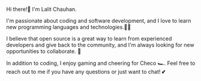 Hi there!👋 I'm Lalit Chauhan.

I'm passionate about coding and software development, and I love to learn new programming languages and technologies.👨‍💻 

I believe that open source is a great way to learn from experienced developers and give back to the community, and I'm always looking for new opportunities to collaborate. 👀

In addition to coding, I enjoy gaming and cheering for Checo 🏎️. Feel free to reach out to me if you have any questions or just want to chat! 💕

<!---
LalitChauhan56/LalitChauhan56 is a ✨ special ✨ repository because its `README.md` (this file) appears on your GitHub profile.
You can click the Preview link to take a look at your changes.
--->

